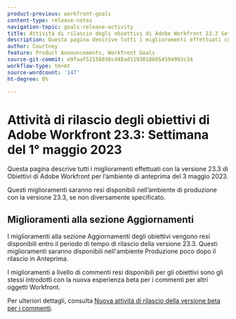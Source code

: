 ```yaml
---
product-previous: workfront-goals
content-type: release-notes
navigation-topic: goals-release-activity
title: Attività di rilascio degli obiettivi di Adobe Workfront 23.3 Settimana del 1° maggio 2023
description: Questa pagina descrive tutti i miglioramenti effettuati con la versione 23.3 per Obiettivi di Adobe Workfront per l'ambiente di anteprima. Questi miglioramenti saranno resi disponibili nell'ambiente di produzione la settimana del 1° maggio 2023.
author: Courtney
feature: Product Announcements, Workfront Goals
source-git-commit: e9faaf52158030cd48ad11938186054594992c34
workflow-type: tm+mt
source-wordcount: '147'
ht-degree: 0%

---
```


# Attività di rilascio degli obiettivi di Adobe Workfront 23.3: Settimana del 1° maggio 2023

Questa pagina descrive tutti i miglioramenti effettuati con la versione 23.3 di Obiettivi di Adobe Workfront per l’ambiente di anteprima del 3 maggio 2023.

Questi miglioramenti saranno resi disponibili nell’ambiente di produzione con la versione 23.3, se non diversamente specificato.

## Miglioramenti alla sezione Aggiornamenti

I miglioramenti alla sezione Aggiornamenti degli obiettivi vengono resi disponibili entro il periodo di tempo di rilascio della versione 23.3. Questi miglioramenti saranno disponibili nell&#39;ambiente Produzione poco dopo il rilascio in Anteprima.

I miglioramenti a livello di commenti resi disponibili per gli obiettivi sono gli stessi introdotti con la nuova esperienza beta per i commenti per altri oggetti Workfront.

Per ulteriori dettagli, consulta [Nuova attività di rilascio della versione beta per i commenti](/help/quicksilver/product-announcements/betas/new-commenting-experience-beta/new-commenting-beta-experience-release-activity.md).
